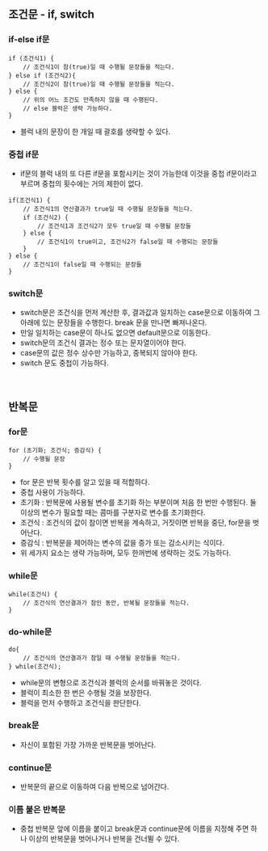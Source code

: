 ## 조건문 - if, switch
### if-else if문
```
if (조건식1) {
	// 조건식1이 참(true)일 때 수행될 문장들을 적는다.
} else if (조건식2){
	// 조건식2이 참(true)일 때 수행될 문장들을 적는다.
} else {
	// 위의 어느 조건도 만족하지 않을 때 수행된다.
    // else 블럭은 생략 가능하다.
}

```
+ 블럭 내의 문장이 한 개일 때 괄호를 생략할 수 있다.

### 중첩 if문
+ if문의 블럭 내의 또 다른 if문을 포함시키는 것이 가능한데 이것을 중첩 if문이라고 부르며 중첩의 횟수에는 거의 제한이 없다.
```
if(조건식1) {
	// 조건식1의 연산결과가 true일 때 수행될 문장들을 적는다.
    if (조건식2) {
    	// 조건식1과 조건식2가 모두 true일 때 수행될 문장들
    } else {
    	// 조건식1이 true이고, 조건식2가 false일 때 수행되는 문장들
    }
} else {
	// 조건식1이 false일 때 수행되는 문장들
}
```

### switch문
+ switch문은 조건식을 먼저 계산한 후, 결과값과 일치하는 case문으로 이동하여 그 아래에 있는 문장들을 수행한다. break 문을 만나면 빠져나온다.
+ 만일 일치하는 case문이 하나도 없으면 default문으로 이동한다.
+ switch문의 조건식 결과는 정수 또는 문자열이어야 한다.
+ case문의 값은 정수 상수만 가능하고, 중복되지 않아야 한다.
+ switch 문도 중첩이 가능하다.

<br/>

## 반복문
### for문
```
for (초기화; 조건식; 증감식) {
	// 수행될 문장
}
```
+ for 문은 반복 횟수를 알고 있을 때 적합하다.
+ 중첩 사용이 가능하다.
+ 초기화 : 반복문에 사용될 변수를 초기화 하는 부분이며 처음 한 번만 수행된다. 둘 이상의 변수가 필요할 때는 콤마를 구분자로 변수를 초기화한다.
+ 조건식 : 조건식의 값이 참이면 반복을 계속하고, 거짓이면 반복을 중단, for문을 벗어난다.
+ 증감식 : 반복문을 제어하는 변수의 값을 증가 또는 감소시키는 식이다. 
+ 위 세가지 요소는 생략 가능하며, 모두 한꺼번에 생략하는 것도 가능하다.

### while문
```
while(조건식) {
	// 조건식의 연산결과가 참인 동안, 반복될 문장들을 적는다.
}
```
### do-while문
```
do{
	// 조건식의 연산결과가 참일 때 수행될 문장들을 적는다.
} while(조건식);
```
+ while문의 변형으로 조건식과 블럭의 순서를 바꿔놓은 것이다.
+ 블럭이 최소한 한 번은 수행될 것을 보장한다.
+ 블럭을 먼저 수행하고 조건식을 판단한다.

### break문
+ 자신이 포함된 가장 가까운 반복문을 벗어난다.

### continue문
+ 반복문의 끝으로 이동하여 다음 반복으로 넘어간다.

### 이름 붙은 반복문
+ 중첩 반복문 앞에 이름을 붙이고 break문과 continue문에 이름을 지정해 주면 하나 이상의 반복문을 벗어나거나 반복을 건너뛸 수 있다.
